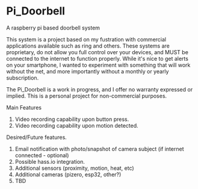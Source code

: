 # Pi_Doorbell
A raspberry pi based doorbell system

This system is a project based on my fustration with commercial applications available such as ring and others. These systems are proprietary, do not allow you full control over your devices, and MUST be connected to the internet to function properly. While it's nice to get alerts on your smartphone, I wanted to experiment with something that will work without the net, and more importantly without a monthly or yearly subscription. 

The Pi_Doorbell is a work in progress, and I offer no warranty expressed or implied. This is a personal project for non-commercial purposes. 

Main Features

1. Video recording capability upon button press.
2. Video recording capability upon motion detected. 

Desired/Future features. 

1. Email notification with photo/snapshot of camera subject (if internet connected - optional)
2. Possible hass.io integration.
3. Additional sensors (proximity, motion, heat, etc)
4. Additional cameras (pizero, esp32, other?)
5. TBD
